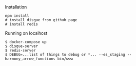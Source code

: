 
Installation
```
npm install
# install disque from github page
# install redis
```

Running on localhost
```
$ docker-compose up
$ disque-server
$ redis-server
$ DEBUG=...list of things to debug or *... --es_staging --harmony_arrow_functions bin/www
```
